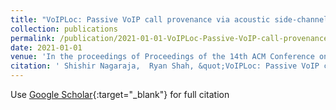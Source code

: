 ```yaml
---
title: "VoIPLoc: Passive VoIP call provenance via acoustic side-channels"
collection: publications
permalink: /publication/2021-01-01-VoIPLoc-Passive-VoIP-call-provenance-via-acoustic-side-channels
date: 2021-01-01
venue: 'In the proceedings of Proceedings of the 14th ACM Conference on Security and Privacy in Wireless and Mobile Networks'
citation: ' Shishir Nagaraja,  Ryan Shah, &quot;VoIPLoc: Passive VoIP call provenance via acoustic side-channels.&quot; In the proceedings of Proceedings of the 14th ACM Conference on Security and Privacy in Wireless and Mobile Networks, 2021.'
---
```

Use [Google Scholar](https://scholar.google.com/scholar?q=VoIPLoc:+Passive+VoIP+call+provenance+via+acoustic+side+channels){:target="_blank"} for full citation